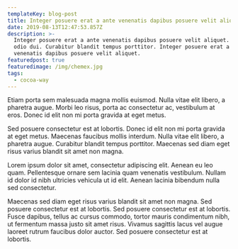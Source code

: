 ```yaml
---
templateKey: blog-post
title: Integer posuere erat a ante venenatis dapibus posuere velit aliquet.
date: 2019-08-13T12:47:53.857Z
description: >-
  Integer posuere erat a ante venenatis dapibus posuere velit aliquet. Donec sed
  odio dui. Curabitur blandit tempus porttitor. Integer posuere erat a ante
  venenatis dapibus posuere velit aliquet.
featuredpost: true
featuredimage: /img/chemex.jpg
tags:
  - cocoa-way
---
```

Etiam porta sem malesuada magna mollis euismod. Nulla vitae elit libero, a pharetra augue. Morbi leo risus, porta ac consectetur ac, vestibulum at eros. Donec id elit non mi porta gravida at eget metus.

Sed posuere consectetur est at lobortis. Donec id elit non mi porta gravida at eget metus. Maecenas faucibus mollis interdum. Nulla vitae elit libero, a pharetra augue. Curabitur blandit tempus porttitor. Maecenas sed diam eget risus varius blandit sit amet non magna.

Lorem ipsum dolor sit amet, consectetur adipiscing elit. Aenean eu leo quam. Pellentesque ornare sem lacinia quam venenatis vestibulum. Nullam id dolor id nibh ultricies vehicula ut id elit. Aenean lacinia bibendum nulla sed consectetur.

Maecenas sed diam eget risus varius blandit sit amet non magna. Sed posuere consectetur est at lobortis. Sed posuere consectetur est at lobortis. Fusce dapibus, tellus ac cursus commodo, tortor mauris condimentum nibh, ut fermentum massa justo sit amet risus. Vivamus sagittis lacus vel augue laoreet rutrum faucibus dolor auctor. Sed posuere consectetur est at lobortis.
